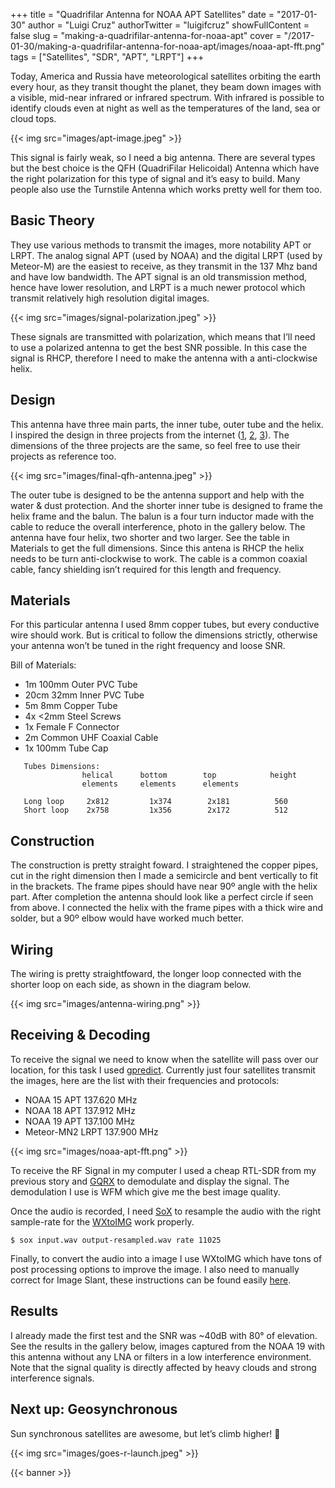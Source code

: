 +++
title = "Quadrifilar Antenna for NOAA APT Satellites"
date = "2017-01-30"
author = "Luigi Cruz"
authorTwitter = "luigifcruz"
showFullContent = false
slug = "making-a-quadrifilar-antenna-for-noaa-apt"
cover = "/2017-01-30/making-a-quadrifilar-antenna-for-noaa-apt/images/noaa-apt-fft.png"
tags = ["Satellites", "SDR", "APT", "LRPT"]
+++

Today, America and Russia have meteorological satellites orbiting the earth every hour, as they transit thought the planet, they beam down images with a visible, mid-near infrared or infrared spectrum. With infrared is possible to identify clouds even at night as well as the temperatures of the land, sea or cloud tops.

{{< img src="images/apt-image.jpeg" >}}

This signal is fairly weak, so I need a big antenna. There are several types but the best choice is the QFH (QuadriFilar Helicoidal) Antenna which have the right polarization for this type of signal and it’s easy to build. Many people also use the Turnstile Antenna which works pretty well for them too.

## Basic Theory
They use various methods to transmit the images, more notability APT or LRPT. The analog signal APT (used by NOAA) and the digital LRPT (used by Meteor-M) are the easiest to receive, as they transmit in the 137 Mhz band and have low bandwidth. The APT signal is an old transmission method, hence have lower resolution, and LRPT is a much newer protocol which transmit relatively high resolution digital images.

{{< img src="images/signal-polarization.jpeg" >}}

These signals are transmitted with polarization, which means that I’ll need to use a polarized antenna to get the best SNR possible. In this case the signal is RHCP, therefore I need to make the antenna with a anti-clockwise helix.

## Design
This antenna have three main parts, the inner tube, outer tube and the helix. I inspired the design in three projects from the internet ([1](http://abdallah.hiof.no/QFH/), [2](http://www.askrlc.co.uk/), [3](http://tinhatranch.com/how-to-build-a-qfh-quadrifilar-helix-antenna-to-download-images-from-weather-satellites/#.WI6AOnCZNo6)). The dimensions of the three projects are the same, so feel free to use their projects as reference too.

{{< img src="images/final-qfh-antenna.jpeg" >}}

The outer tube is designed to be the antenna support and help with the water & dust protection. And the shorter inner tube is designed to frame the helix frame and the balun. The balun is a four turn inductor made with the cable to reduce the overall interference, photo in the gallery below.
The antenna have four helix, two shorter and two larger. See the table in Materials to get the full dimensions. Since this antena is RHCP the helix needs to be turn anti-clockwise to work. The cable is a common coaxial cable, fancy shielding isn’t required for this length and frequency.

## Materials
For this particular antenna I used 8mm copper tubes, but every conductive wire should work. But is critical to follow the dimensions strictly, otherwise your antenna won’t be tuned in the right frequency and loose SNR.

Bill of Materials:      
- 1m 100mm Outer PVC Tube
- 20cm 32mm Inner PVC Tube
- 5m 8mm Copper Tube
- 4x <2mm Steel Screws
- 1x Female F Connector
- 2m Common UHF Coaxial Cable 
- 1x 100mm Tube Cap


```shell
   Tubes Dimensions:
                helical      bottom        top            height
                elements     elements      elements

   Long loop     2x812         1x374        2x181          560
   Short loop    2x758         1x356        2x172          512
```

## Construction
The construction is pretty straight foward. I straightened the copper pipes, cut in the right dimension then I made a semicircle and bent vertically to fit in the brackets. The frame pipes should have near 90º angle with the helix part. After completion the antenna should look like a perfect circle if seen from above. I connected the helix with the frame pipes with a thick wire and solder, but a 90º elbow would have worked much better.

## Wiring
The wiring is pretty straightfoward, the longer loop connected with the shorter loop on each side, as shown in the diagram below.

{{< img src="images/antenna-wiring.png" >}}

## Receiving & Decoding
To receive the signal we need to know when the satellite will pass over our location, for this task I used [gpredict](http://gpredict.oz9aec.net/). Currently just four satellites transmit the images, here are the list with their frequencies and protocols:
- NOAA 15 APT 137.620 MHz
- NOAA 18 APT 137.912 MHz
- NOAA 19 APT 137.100 MHz
- Meteor-MN2 LRPT 137.900 MHz

{{< img src="images/noaa-apt-fft.png" >}}

To receive the RF Signal in my computer I used a cheap RTL-SDR from my previous story and [GQRX](https://github.com/csete/gqrx) to demodulate and display the signal. The demodulation I use is WFM which give me the best image quality.

Once the audio is recorded, I need [SoX](https://github.com/chirlu/sox) to resample the audio with the right sample-rate for the [WXtoIMG](http://www.wxtoimg.com/) work properly.

```shell
$ sox input.wav output-resampled.wav rate 11025
```

Finally, to convert the audio into a image I use WXtoIMG which have tons of post processing options to improve the image. I also need to manually correct for Image Slant, these instructions can be found easily [here](http://wxtoimg.com/support/wxfaq.html).

## Results
I already made the first test and the SNR was ~40dB with 80° of elevation. See the results in the gallery below, images captured from the NOAA 19 with this antenna without any LNA or filters in a low interference environment. Note that the signal quality is directly affected by heavy clouds and strong interference signals.

## Next up: Geosynchronous
Sun synchronous satellites are awesome, but let’s climb higher! 📡

{{< img src="images/goes-r-launch.jpeg" >}}

{{< banner >}}